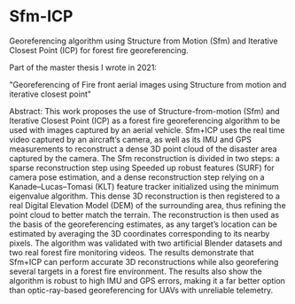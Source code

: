 # Sfm-ICP
Georeferencing algorithm using Structure from Motion (Sfm) and Iterative Closest Point (ICP) for forest fire georeferencing. 

Part of the master thesis I wrote in 2021:

"Georeferencing of Fire front aerial images using Structure from motion and iterative closest point"

Abstract:
This work proposes the use of Structure-from-motion (Sfm) and Iterative Closest Point (ICP) as a
forest fire georeferencing algorithm to be used with images captured by an aerial vehicle. Sfm+ICP uses the real time video captured by an aircraft’s camera, as well as its IMU and GPS measurements to reconstruct a dense 3D point cloud of the disaster area captured by the camera. The Sfm reconstruction is divided in two steps: a sparse reconstruction step using Speeded up robust features (SURF) for camera pose estimation, and a dense reconstruction step relying on a Kanade–Lucas–Tomasi (KLT) feature tracker initialized using the minimum eigenvalue algorithm. This dense 3D reconstruction is then registered to a real Digital Elevation Model (DEM) of the surrounding area, thus refining the point cloud to better match the terrain. The reconstruction is then used as the basis of the georeferencing estimates, as any target’s location can be estimated by averaging the 3D coordinates corresponding to its nearby pixels. The algorithm was validated with two artificial Blender datasets and two real forest fire monitoring
videos. The results demonstrate that Sfm+ICP can perform accurate 3D reconstructions while also georefering several targets in a forest fire environment. The results also show the algorithm is robust to high IMU and GPS errors, making it a far better option than optic-ray-based georeferencing for UAVs with unreliable telemetry.
